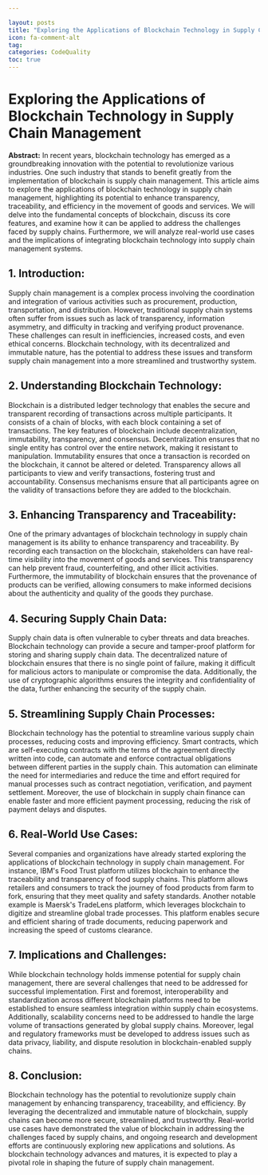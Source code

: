 ```yaml
---

layout: posts
title: "Exploring the Applications of Blockchain Technology in Supply Chain Management"
icon: fa-comment-alt
tag:      
categories: CodeQuality
toc: true
---
```




# Exploring the Applications of Blockchain Technology in Supply Chain Management

**Abstract:**
In recent years, blockchain technology has emerged as a groundbreaking innovation with the potential to revolutionize various industries. One such industry that stands to benefit greatly from the implementation of blockchain is supply chain management. This article aims to explore the applications of blockchain technology in supply chain management, highlighting its potential to enhance transparency, traceability, and efficiency in the movement of goods and services. We will delve into the fundamental concepts of blockchain, discuss its core features, and examine how it can be applied to address the challenges faced by supply chains. Furthermore, we will analyze real-world use cases and the implications of integrating blockchain technology into supply chain management systems.

## 1. Introduction:
Supply chain management is a complex process involving the coordination and integration of various activities such as procurement, production, transportation, and distribution. However, traditional supply chain systems often suffer from issues such as lack of transparency, information asymmetry, and difficulty in tracking and verifying product provenance. These challenges can result in inefficiencies, increased costs, and even ethical concerns. Blockchain technology, with its decentralized and immutable nature, has the potential to address these issues and transform supply chain management into a more streamlined and trustworthy system.

## 2. Understanding Blockchain Technology:
Blockchain is a distributed ledger technology that enables the secure and transparent recording of transactions across multiple participants. It consists of a chain of blocks, with each block containing a set of transactions. The key features of blockchain include decentralization, immutability, transparency, and consensus. Decentralization ensures that no single entity has control over the entire network, making it resistant to manipulation. Immutability ensures that once a transaction is recorded on the blockchain, it cannot be altered or deleted. Transparency allows all participants to view and verify transactions, fostering trust and accountability. Consensus mechanisms ensure that all participants agree on the validity of transactions before they are added to the blockchain.

## 3. Enhancing Transparency and Traceability:
One of the primary advantages of blockchain technology in supply chain management is its ability to enhance transparency and traceability. By recording each transaction on the blockchain, stakeholders can have real-time visibility into the movement of goods and services. This transparency can help prevent fraud, counterfeiting, and other illicit activities. Furthermore, the immutability of blockchain ensures that the provenance of products can be verified, allowing consumers to make informed decisions about the authenticity and quality of the goods they purchase.

## 4. Securing Supply Chain Data:
Supply chain data is often vulnerable to cyber threats and data breaches. Blockchain technology can provide a secure and tamper-proof platform for storing and sharing supply chain data. The decentralized nature of blockchain ensures that there is no single point of failure, making it difficult for malicious actors to manipulate or compromise the data. Additionally, the use of cryptographic algorithms ensures the integrity and confidentiality of the data, further enhancing the security of the supply chain.

## 5. Streamlining Supply Chain Processes:
Blockchain technology has the potential to streamline various supply chain processes, reducing costs and improving efficiency. Smart contracts, which are self-executing contracts with the terms of the agreement directly written into code, can automate and enforce contractual obligations between different parties in the supply chain. This automation can eliminate the need for intermediaries and reduce the time and effort required for manual processes such as contract negotiation, verification, and payment settlement. Moreover, the use of blockchain in supply chain finance can enable faster and more efficient payment processing, reducing the risk of payment delays and disputes.

## 6. Real-World Use Cases:
Several companies and organizations have already started exploring the applications of blockchain technology in supply chain management. For instance, IBM's Food Trust platform utilizes blockchain to enhance the traceability and transparency of food supply chains. This platform allows retailers and consumers to track the journey of food products from farm to fork, ensuring that they meet quality and safety standards. Another notable example is Maersk's TradeLens platform, which leverages blockchain to digitize and streamline global trade processes. This platform enables secure and efficient sharing of trade documents, reducing paperwork and increasing the speed of customs clearance.

## 7. Implications and Challenges:
While blockchain technology holds immense potential for supply chain management, there are several challenges that need to be addressed for successful implementation. First and foremost, interoperability and standardization across different blockchain platforms need to be established to ensure seamless integration within supply chain ecosystems. Additionally, scalability concerns need to be addressed to handle the large volume of transactions generated by global supply chains. Moreover, legal and regulatory frameworks must be developed to address issues such as data privacy, liability, and dispute resolution in blockchain-enabled supply chains.

## 8. Conclusion:
Blockchain technology has the potential to revolutionize supply chain management by enhancing transparency, traceability, and efficiency. By leveraging the decentralized and immutable nature of blockchain, supply chains can become more secure, streamlined, and trustworthy. Real-world use cases have demonstrated the value of blockchain in addressing the challenges faced by supply chains, and ongoing research and development efforts are continuously exploring new applications and solutions. As blockchain technology advances and matures, it is expected to play a pivotal role in shaping the future of supply chain management.